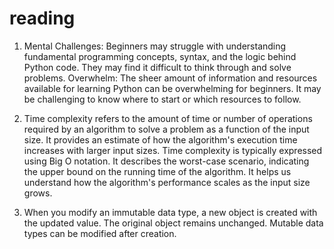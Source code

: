 # reading

1. Mental Challenges: Beginners may struggle with understanding fundamental programming concepts, syntax, and the logic behind Python code. They may find it difficult to think through and solve problems. Overwhelm: The sheer amount of information and resources available for learning Python can be overwhelming for beginners. It may be challenging to know where to start or which resources to follow.

2. Time complexity refers to the amount of time or number of operations required by an algorithm to solve a problem as a function of the input size. It provides an estimate of how the algorithm's execution time increases with larger input sizes. Time complexity is typically expressed using Big O notation. It describes the worst-case scenario, indicating the upper bound on the running time of the algorithm. It helps us understand how the algorithm's performance scales as the input size grows.

3. When you modify an immutable data type, a new object is created with the updated value. The original object remains unchanged. Mutable data types can be modified after creation. 